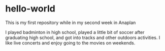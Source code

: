# hello-world
This is my first repository while in my second week in Anaplan

I played badminton in high school, played a little bit of soccer after graduating high school, and got into tracks and other outdoors activities. I like live concerts and enjoy going to the movies on weekends. 
